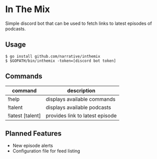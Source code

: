 # In The Mix

Simple discord bot that can be used to fetch links to latest episodes of podcasts.

## Usage

```
$ go install github.com/narrative/inthemix
$ $GOPATH/bin/inthemix -token=[discord bot token]
```

## Commands

command | description
---|---
!help | displays available commands
!talent | displays available podcasts
!latest [talent] | provides link to latest episode

## Planned Features

- New episode alerts
- Configuration file for feed listing
